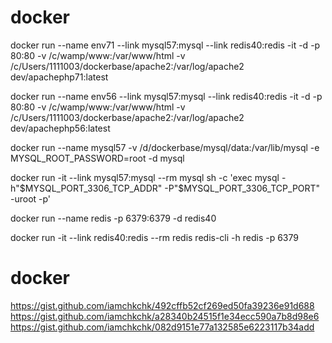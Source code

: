 # docker

docker run --name env71 --link mysql57:mysql --link redis40:redis -it -d -p 80:80 -v /c/wamp/www:/var/www/html -v /c/Users/1111003/dockerbase/apache2:/var/log/apache2 dev/apachephp71:latest

docker run --name env56 --link mysql57:mysql --link redis40:redis -it -d -p 80:80 -v /c/wamp/www:/var/www/html -v /c/Users/1111003/dockerbase/apache2:/var/log/apache2 dev/apachephp56:latest


docker run --name mysql57 -v /d/dockerbase/mysql/data:/var/lib/mysql -e MYSQL_ROOT_PASSWORD=root -d mysql

docker run -it --link mysql57:mysql --rm mysql sh -c 'exec mysql -h"$MYSQL_PORT_3306_TCP_ADDR" -P"$MYSQL_PORT_3306_TCP_PORT" -uroot -p'


docker run --name redis -p 6379:6379 -d redis40

docker run -it --link redis40:redis --rm redis redis-cli -h redis -p 6379


# docker
https://gist.github.com/iamchkchk/492cffb52cf269ed50fa39236e91d688
https://gist.github.com/iamchkchk/a28340b24515f1e34ecc590a7b8d98e6
https://gist.github.com/iamchkchk/082d9151e77a132585e6223117b34add
